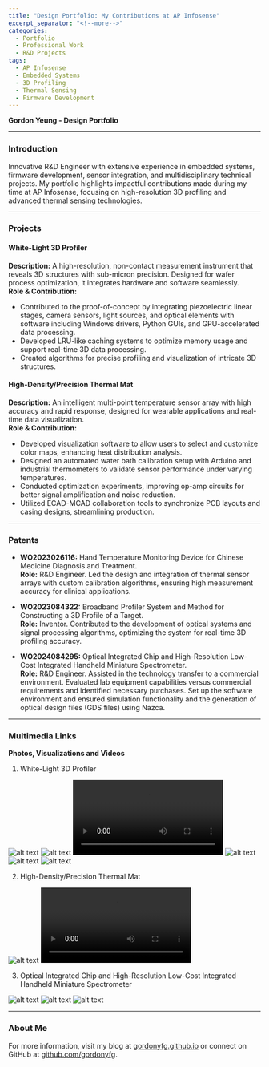 ```yaml
---
title: "Design Portfolio: My Contributions at AP Infosense"
excerpt_separator: "<!--more-->"
categories:
  - Portfolio
  - Professional Work
  - R&D Projects
tags:
  - AP Infosense
  - Embedded Systems
  - 3D Profiling
  - Thermal Sensing
  - Firmware Development
---
```


**Gordon Yeung - Design Portfolio**

---

### **Introduction**
Innovative R&D Engineer with extensive experience in embedded systems, firmware development, sensor integration, and multidisciplinary technical projects. My portfolio highlights impactful contributions made during my time at AP Infosense, focusing on high-resolution 3D profiling and advanced thermal sensing technologies.

---

### **Projects**

#### **White-Light 3D Profiler**  
**Description:** A high-resolution, non-contact measurement instrument that reveals 3D structures with sub-micron precision. Designed for wafer process optimization, it integrates hardware and software seamlessly.  
**Role & Contribution:**  
- Contributed to the proof-of-concept by integrating piezoelectric linear stages, camera sensors, light sources, and optical elements with software including Windows drivers, Python GUIs, and GPU-accelerated data processing.
- Developed LRU-like caching systems to optimize memory usage and support real-time 3D data processing.
- Created algorithms for precise profiling and visualization of intricate 3D structures.

#### **High-Density/Precision Thermal Mat**  
**Description:** An intelligent multi-point temperature sensor array with high accuracy and rapid response, designed for wearable applications and real-time data visualization.  
**Role & Contribution:**  
- Developed visualization software to allow users to select and customize color maps, enhancing heat distribution analysis.
- Designed an automated water bath calibration setup with Arduino and industrial thermometers to validate sensor performance under varying temperatures.
- Conducted optimization experiments, improving op-amp circuits for better signal amplification and noise reduction.
- Utilized ECAD-MCAD collaboration tools to synchronize PCB layouts and casing designs, streamlining production.

---

### **Patents**

- **WO2023026116:** Hand Temperature Monitoring Device for Chinese Medicine Diagnosis and Treatment.  
  **Role:** R&D Engineer. Led the design and integration of thermal sensor arrays with custom calibration algorithms, ensuring high measurement accuracy for clinical applications.

- **WO2023084322:** Broadband Profiler System and Method for Constructing a 3D Profile of a Target.  
  **Role:** Inventor. Contributed to the development of optical systems and signal processing algorithms, optimizing the system for real-time 3D profiling accuracy.

- **WO2024084295:** Optical Integrated Chip and High-Resolution Low-Cost Integrated Handheld Miniature Spectrometer.  
  **Role:** R&D Engineer. Assisted in the technology transfer to a commercial environment. Evaluated lab equipment capabilities versus commercial requirements and identified necessary purchases. Set up the software environment and ensured simulation functionality and the generation of optical design files (GDS files) using Nazca.

---

### **Multimedia Links**

**Photos, Visualizations and Videos**  
1. White-Light 3D Profiler

![alt text](https://apinfosense.com/wp-content/uploads/2020/12/AP-Infosense-Precision-Engineering-equipment-Brochure-v2-1-large-scaled.jpg)
![alt text](https://apinfosense.com/wp-content/uploads/2020/12/AP-Infosense-Precision-Engineering-equipment-Brochure-v2-2-large-scaled.jpg)
<video controls src="https://apinfosense.com/wp-content/uploads/2021/01/bondpad.mp4" title="Title"></video>
![alt text](https://apinfosense.com/wp-content/uploads/2020/12/Gif-3.gif)
![alt text](https://apinfosense.com/wp-content/uploads/2020/12/Copy-of-2019-07-16_16-27-13.gif)
![alt text](https://apinfosense.com/wp-content/uploads/2020/12/Picture1.png)

2. High-Density/Precision Thermal Mat

![alt text](https://apinfosense.com/wp-content/uploads/2020/12/products-1.png)
<video controls src="https://apinfosense.com/wp-content/uploads/2020/12/2019-07-24_15-36-19.mp4" title="Title"></video>

3. Optical Integrated Chip and High-Resolution Low-Cost Integrated Handheld Miniature Spectrometer

![alt text](https://apinfosense.com/wp-content/uploads/2020/12/AP-Infosense-BioTECH-equipment-Brochure-v2-1-large-scaled.jpg)
![alt text](https://apinfosense.com/wp-content/uploads/2020/12/AP-Infosense-BioTECH-equipment-Brochure-v2-2-large-scaled.jpg)
![alt text](https://apinfosense.com/wp-content/uploads/2020/12/handheld-oct-scaled.jpg)


---

### **About Me**
For more information, visit my blog at [gordonyfg.github.io](https://gordonyfg.github.io/) or connect on GitHub at [github.com/gordonyfg](https://github.com/gordonyfg).

